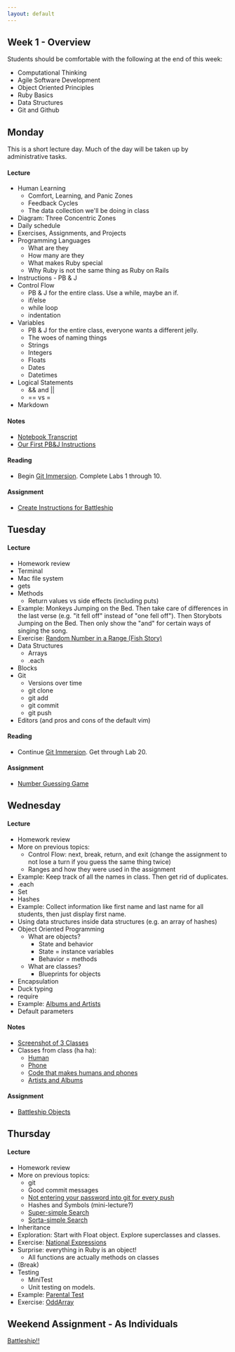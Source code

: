 ```yaml
---
layout: default
---
```


## Week 1 - Overview

Students should be comfortable with the following at the end of this week:

* Computational Thinking
* Agile Software Development
* Object Oriented Principles
* Ruby Basics
* Data Structures
* Git and Github

## Monday

This is a short lecture day.  Much of the day will be taken up by administrative tasks.

#### Lecture

* Human Learning
  * Comfort, Learning, and Panic Zones
  * Feedback Cycles
  * The data collection we'll be doing in class
* Diagram: Three Concentric Zones
* Daily schedule
* Exercises, Assignments, and Projects
* Programming Languages
  * What are they
  * How many are they
  * What makes Ruby special
  * Why Ruby is not the same thing as Ruby on Rails
* Instructions - PB & J
* Control Flow
  * PB & J for the entire class.  Use a while, maybe an if.
  * if/else
  * while loop
  * indentation
* Variables
  * PB & J for the entire class, everyone wants a different jelly.
  * The woes of naming things
  * Strings
  * Integers
  * Floats
  * Dates
  * Datetimes
* Logical Statements
  * && and ||
  * == vs =
* Markdown

#### Notes

* [Notebook Transcript](w1-1/w1m.html)
* [Our First PB&J Instructions](w1-1/w1m_pbj.md)

#### Reading

* Begin [Git Immersion](http://gitimmersion.com/).  Complete Labs 1 through 10.

#### Assignment

* [Create Instructions for Battleship](https://github.com/tiyd-rails-2015-01/battleship_instructions)

## Tuesday

#### Lecture

* Homework review
* Terminal
* Mac file system
* gets
* Methods
  * Return values vs side effects (including puts)
* Example: Monkeys Jumping on the Bed.  Then take care of differences in the last verse (e.g. "it fell off" instead of "one fell off").  Then Storybots Jumping on the Bed.  Then only show the "and" for certain ways of singing the song.
* Exercise: [Random Number in a Range (Fish Story)](https://github.com/masonfmatthews/rails_assignments/tree/master/exercises/random_in_range)
* Data Structures
  * Arrays
  * .each
* Blocks
* Git
  * Versions over time
  * git clone
  * git add
  * git commit
  * git push
* Editors (and pros and cons of the default vim)

#### Reading

* Continue [Git Immersion](http://gitimmersion.com/).  Get through Lab 20.

#### Assignment

* [Number Guessing Game](https://github.com/tiyd-rails-2015-01/number_guessing)

## Wednesday

#### Lecture

* Homework review
* More on previous topics:
  * Control Flow: next, break, return, and exit (change the assignment to not lose a turn if you guess the same thing twice)
  * Ranges and how they were used in the assignment
* Example: Keep track of all the names in class.  Then get rid of duplicates.
* .each
* Set
* Hashes
* Example: Collect information like first name and last name for all students, then just display first name.
* Using data structures inside data structures (e.g. an array of hashes)
* Object Oriented Programming
  * What are objects?
    * State and behavior
    * State = instance variables
    * Behavior = methods
  * What are classes?
    * Blueprints for objects
* Encapsulation
* Duck typing
* require
* Example: [Albums and Artists](https://github.com/masonfmatthews/rails_assignments/tree/master/exercises/albums_and_artists)
* Default parameters

#### Notes

* [Screenshot of 3 Classes](w1-3/screenshot.png)
* Classes from class (ha ha):
  * [Human](w1-3/human.rb)
  * [Phone](w1-3/phone.rb)
  * [Code that makes humans and phones](w1-3/w1wb.rb)
  * [Artists and Albums](w1-3/artists_and_albums.rb)

#### Assignment

* [Battleship Objects](https://github.com/tiyd-rails-2015-01/battleship_objects)

## Thursday

#### Lecture

* Homework review
* More on previous topics:
  * git
  * Good commit messages
  * [Not entering your password into git for every push](https://help.github.com/articles/caching-your-github-password-in-git/)
  * Hashes and Symbols (mini-lecture?)
  * [Super-simple Search](https://github.com/masonfmatthews/rails_assignments/tree/master/exercises/super_simple_search)
  * [Sorta-simple Search](https://github.com/masonfmatthews/rails_assignments/tree/master/exercises/sorta_simple_search)
* Inheritance
* Exploration: Start with Float object.  Explore superclasses and classes.
* Exercise: [National Expressions](https://github.com/masonfmatthews/rails_assignments/tree/master/exercises/national_expressions)
* Surprise: everything in Ruby is an object!
  * All functions are actually methods on classes
* (Break)
* Testing
  * MiniTest
  * Unit testing on models.
* Example: [Parental Test](https://github.com/masonfmatthews/rails_assignments/tree/master/exercises/parental_test)
* Exercise: [OddArray](https://github.com/masonfmatthews/rails_assignments/tree/master/exercises/odd_array)

## Weekend Assignment - As Individuals

[Battleship!!](https://github.com/tiyd-rails-2015-01/battleship)


<!--
Still haven't done:
* git branching
* .gitignore
* .reduce, .select, .reject
* Trying to change an array in an outer scope inside a called function.
* Modules
* Floating point arithmetic
* Primer on Koans
* Tell, don't ask
* Do a .each, then a .map on a hash
* Exercise: [My First Git Repo](https://github.com/masonfmatthews/rails_assignments/tree/master/exercises/my_first_git_repo)
* Exercise: [Employees and Departments](https://github.com/masonfmatthews/rails_assignments/tree/master/exercises/employees_and_departments)
-->
